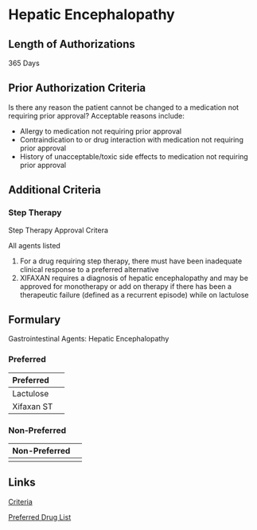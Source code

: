# Hepatic Encephalopathy

## Length of Authorizations

365 Days

## Prior Authorization Criteria

Is there any reason the patient cannot be changed to a medication not requiring prior approval? Acceptable reasons include:

-   Allergy to medication not requiring prior approval
-   Contraindication to or drug interaction with medication not requiring prior approval
-   History of unacceptable/toxic side effects to medication not requiring prior approval

## Additional Criteria

### Step Therapy

Step Therapy Approval Critera

All agents listed

1.  For a drug requiring step therapy, there must have been inadequate clinical response to a preferred alternative
2.  XIFAXAN requires a diagnosis of hepatic encephalopathy and may be approved for monotherapy or add on therapy if there has been a therapeutic failure (defined as a recurrent episode) while on lactulose

## Formulary

Gastrointestinal Agents: Hepatic Encephalopathy

### Preferred

| Preferred  |      |
| :--------- | ---: |
| Lactulose  |      |
| Xifaxan ST |      |

### Non-Preferred

| Non-Preferred |      |
| :------------ | ---: |
|               |      |

## Links

[Criteria](https://pharmacy.medicaid.ohio.gov/sites/default/files/20221001_UPDL_Criteria_APPROVED.pdf#page=62)

[Preferred Drug List](https://pharmacy.medicaid.ohio.gov/sites/default/files/20221001_UPDL_APPROVED_.pdf#page=23)

